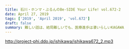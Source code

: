 ```yaml
---
title: 石川・ホンマ・ぶるんのBe-SIDE Your Life! vol.672-2
date: April 27, 2019
tags: ['2019', 'April 2019', 'vol.672']
draft: false
summary: 難しい話は、結局難しいでも、医療進歩は凄いらしいKAGAWA
---
```


http://project-phi.ddo.jp/ishikawa/ishikawa672_2.mp3